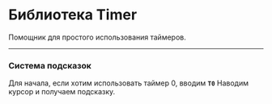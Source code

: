 # Библиотека Timer

Помощник для простого использования таймеров.

---
### Система подсказок
Для начала, если хотим использовать таймер 0, вводим **`T0`**
Наводим курсор и получаем подсказку.
